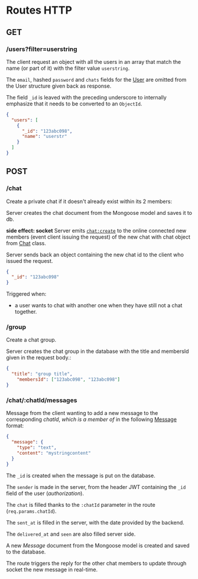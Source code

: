 # Routes HTTP

## GET

### /users?filter=userstring
The client request an object with all the users in an array that match the name (or part of it) with the filter value `userstring`.

The `email`, hashed `password` and `chats` fields for the [User](uml.png) are omitted from the User structure given back as response.

The field `_id` is leaved with the preceding underscore to internally emphasize that it needs to be converted to an `ObjectId`.

```json
{
  "users": [
    { 
      "_id": "123abc098",
      "name": "userstr"
    }
  ]
}
```

## POST

### /chat

Create a private chat if it doesn't already exist within its 2 members:

Server creates the chat document from the Mongoose model and saves it to db.

**side effect: socket** Server emits [`chat:create`](socket.md) to the online connected new members (event client issuing the request) of the new chat with chat object from [Chat](uml.png) class.

Server sends back an object containing the new chat id to the client who issued the request.
```json
{
  "_id": "123abc098"
}
```

Triggered when:

- a user wants to chat with another one when they have still not a chat together.

### /group

Create a chat group.

Server creates the chat group in the database with the title and membersId given in the request body.:
```json
{
  "title": "group title",
    "membersId": ["123abc098", "123abc098"]
}
```

### /chat/:chatId/messages

Message from the client wanting to add a new message to the corresponding *chatId*, *which is a member of* in the following [Message](uml.png) format:
```json
{
  "message": {
    "type": "text",
    "content": "mystringcontent"
  }
}
```

The `_id` is created when the message is put on the database.

The `sender` is made in the server, from the header JWT containing the `_id` field of the user (*authorization*).

The `chat` is filled thanks to the `:chatId` parameter in the route (`req.params.chatId`).

The `sent_at` is filled in the server, with the date provided by the backend.

The `delivered_at` and `seen` are also filled server side.


A new _Message_ document from the Mongoose model is created and saved to the database.

The route triggers the reply for the other chat members to update through socket the new message in real-time.
